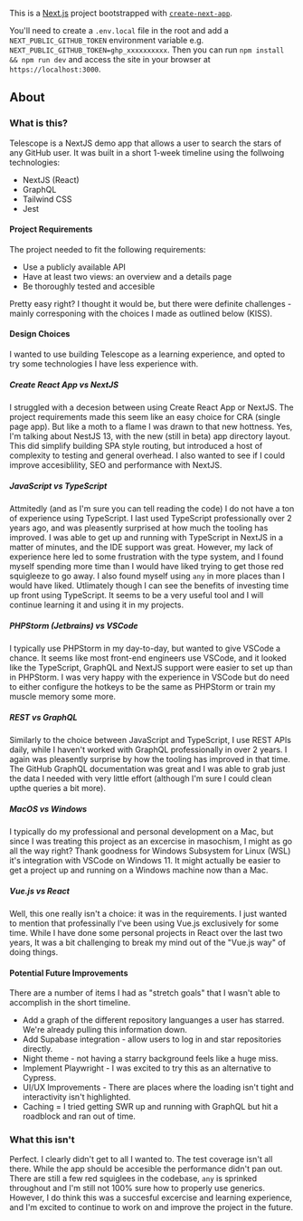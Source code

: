 This is a [Next.js](https://nextjs.org/) project bootstrapped with [`create-next-app`](https://github.com/vercel/next.js/tree/canary/packages/create-next-app).

You'll need to create a `.env.local` file in the root and add a `NEXT_PUBLIC_GITHUB_TOKEN` environment variable e.g. `NEXT_PUBLIC_GITHUB_TOKEN=ghp_xxxxxxxxxx`. Then you can run `npm install && npm run dev` and access the site in your browser at `https://localhost:3000`.

## About

### What is this?

Telescope is a NextJS demo app that allows a user to search the stars of any GitHub user. It was built in a short 1-week timeline using the follwoing technologies:

- NextJS (React)
- GraphQL
- Tailwind CSS
- Jest

#### Project Requirements

The project needed to fit the following requirements:

- Use a publicly available API
- Have at least two views: an overview and a details page
- Be thoroughly tested and accesible

Pretty easy right? I thought it would be, but there were definite challenges - mainly corresponing with the choices I made as outlined below (KISS).

#### Design Choices

I wanted to use building Telescope as a learning experience, and opted to try some technologies I have less experience with.

##### Create React App vs NextJS

I struggled with a decesion between using Create React App or NextJS. The project requirements made this seem like an easy choice for CRA (single page app). But like a moth to a flame I was drawn to that new hottness. Yes, I'm talking about NestJS 13, with the new (still in beta) app directory layout. This did simplify building SPA style routing, but introduced a host of complexity to testing and general overhead. I also wanted to see if I could improve accesiblility, SEO and performance with NextJS.

##### JavaScript vs TypeScript

Attmitedly (and as I'm sure you can tell reading the code) I do not have a ton of experience using TypeScript. I last used TypeScript professionally over 2 years ago, and was pleasently surprised at how much the tooling has improved. I was able to get up and running with TypeScript in NextJS in a matter of minutes, and the IDE support was great. However, my lack of experience here led to some frustration with the type system, and I found myself spending more time than I would have liked trying to get those red squigleeze to go away. I also found myself using `any` in more places than I would have liked. Utlimately though I can see the benefits of investing time up front using TypeScript. It seems to be a very useful tool and I will continue learning it and using it in my projects.

##### PHPStorm (Jetbrains) vs VSCode

I typically use PHPStorm in my day-to-day, but wanted to give VSCode a chance. It seems like most front-end engineers use VSCode, and it looked like the TypeScript, GraphQL and NextJS support were easier to set up than in PHPStorm. I was very happy with the experience in VSCode but do need to either configure the hotkeys to be the same as PHPStorm or train my muscle memory some more.

##### REST vs GraphQL

Similarly to the choice between JavaScript and TypeScript, I use REST APIs daily, while I haven't worked with GraphQL professionally in over 2 years. I again was pleasently surprise by how the tooling has improved in that time. The GitHub GraphQL documentation was great and I was able to grab just the data I needed with very little effort (although I'm sure I could clean upthe queries a bit more).

##### MacOS vs Windows

I typically do my professional and personal development on a Mac, but since I was treating this project as an excercise in masochism, I might as go all the way right? Thank goodness for Windows Subsystem for Linux (WSL) it's integration with VSCode on Windows 11. It might actually be easier to get a project up and running on a Windows machine now than a Mac.

##### Vue.js vs React

Well, this one really isn't a choice: it was in the requirements. I just wanted to mention that professinally I've been using Vue.js exclusively for some time. While I have done some personal projects in React over the last two years, It was a bit challenging to break my mind out of the "Vue.js way" of doing things.

#### Potential Future Improvements

There are a number of items I had as "stretch goals" that I wasn't able to accomplish in the short timeline.

- Add a graph of the different repository languanges a user has starred. We're already pulling this information down.
- Add Supabase integration - allow users to log in and star repositories directly.
- Night theme - not having a starry background feels like a huge miss.
- Implement Playwright - I was excited to try this as an alternative to Cypress.
- UI/UX Improvements - There are places where the loading isn't tight and interactivity isn't highlighted.
- Caching = I tried getting SWR up and running with GraphQL but hit a roadblock and ran out of time.

### What this isn't

Perfect. I clearly didn't get to all I wanted to. The test coverage isn't all there. While the app should be accesible the performance didn't pan out. There are still a few red squiglees in the codebase, `any` is sprinked throughout and I'm still not 100% sure how to properly use generics. However, I do think this was a succesful excercise and learning experience, and I'm excited to continue to work on and improve the project in the future.
